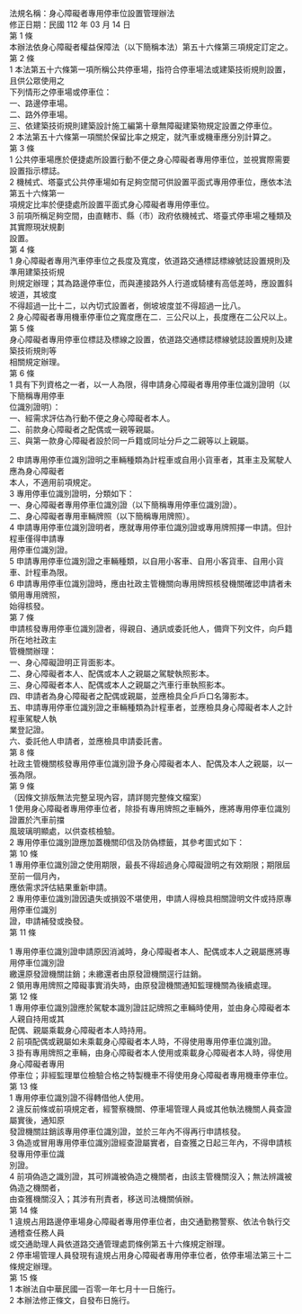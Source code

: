 法規名稱：身心障礙者專用停車位設置管理辦法  
修正日期：民國 112 年 03 月 14 日  
第 1 條  
本辦法依身心障礙者權益保障法（以下簡稱本法）第五十六條第三項規定訂定之。  
第 2 條  
1 本法第五十六條第一項所稱公共停車場，指符合停車場法或建築技術規則設置，且供公眾使用之  
下列情形之停車場或停車位：  
一、路邊停車場。  
二、路外停車場。  
三、依建築技術規則建築設計施工編第十章無障礙建築物規定設置之停車位。  
2 本法第五十六條第一項關於保留比率之規定，就汽車或機車應分別計算之。  
第 3 條  
1 公共停車場應於便捷處所設置行動不便之身心障礙者專用停車位，並視實際需要設置指示標誌。  
2 機械式、塔臺式公共停車場如有足夠空間可供設置平面式專用停車位，應依本法第五十六條第一  
項規定比率於便捷處所設置平面式身心障礙者專用停車位。  
3 前項所稱足夠空間，由直轄市、縣（市）政府依機械式、塔臺式停車場之種類及其實際現狀規劃  
設置。  
第 4 條  
1 身心障礙者專用汽車停車位之長度及寬度，依道路交通標誌標線號誌設置規則及準用建築技術規  
則規定辦理；其為路邊停車位，而與連接路外人行道或騎樓有高低差時，應設置斜坡道，其坡度  
不得超過一比十二，以內切式設置者，側坡坡度並不得超過一比八。  
2 身心障礙者專用機車停車位之寬度應在二．三公尺以上，長度應在二公尺以上。  
第 5 條  
身心障礙者專用停車位標誌及標線之設置，依道路交通標誌標線號誌設置規則及建築技術規則等  
相關規定辦理。  
第 6 條  
1 具有下列資格之一者，以一人為限，得申請身心障礙者專用停車位識別證明（以下簡稱專用停車  
位識別證明）：  
一、經需求評估為行動不便之身心障礙者本人。  
二、前款身心障礙者之配偶或一親等親屬。  
三、與第一款身心障礙者設於同一戶籍或同址分戶之二親等以上親屬。  


2 申請專用停車位識別證明之車輛種類為計程車或自用小貨車者，其車主及駕駛人應為身心障礙者  
本人，不適用前項規定。  
3 專用停車位識別證明，分類如下：  
一、身心障礙者專用停車位識別證（以下簡稱專用停車位識別證）。  
二、身心障礙者專用車輛牌照（以下簡稱專用牌照）。  
4 申請專用停車位識別證明者，應就專用停車位識別證或專用牌照擇一申請。但計程車僅得申請專  
用停車位識別證。  
5 申請專用停車位識別證之車輛種類，以自用小客車、自用小客貨車、自用小貨車、計程車為限。  
6 申請專用停車位識別證時，應由社政主管機關向專用牌照核發機關確認申請者未領用專用牌照，  
始得核發。  
第 7 條  
申請核發專用停車位識別證者，得親自、通訊或委託他人，備齊下列文件，向戶籍所在地社政主  
管機關辦理：  
一、身心障礙證明正背面影本。  
二、身心障礙者本人、配偶或本人之親屬之駕駛執照影本。  
三、身心障礙者本人、配偶或本人之親屬之汽車行車執照影本。  
四、申請者為身心障礙者之配偶或親屬，並應檢具全戶戶口名簿影本。  
五、申請專用停車位識別證之車輛種類為計程車者，並應檢具身心障礙者本人之計程車駕駛人執  
業登記證。  
六、委託他人申請者，並應檢具申請委託書。  
第 8 條  
社政主管機關核發專用停車位識別證予身心障礙者本人、配偶及本人之親屬，以一張為限。  
第 9 條  
（因條文排版無法完整呈現內容，請詳閱完整條文檔案）  
1 使用身心障礙者專用停車位者，除掛有專用牌照之車輛外，應將專用停車位識別證置於汽車前擋  
風玻璃明顯處，以供查核檢驗。  
2 專用停車位識別證應加蓋機關印信及防偽標籤，其參考圖式如下：  
第 10 條  
1 專用停車位識別證之使用期限，最長不得超過身心障礙證明之有效期限；期限屆至前一個月內，  
應依需求評估結果重新申請。  
2 專用停車位識別證因遺失或損毀不堪使用，申請人得檢具相關證明文件或持原專用停車位識別  
證，申請補發或換發。  
第 11 條  


1 專用停車位識別證申請原因消滅時，身心障礙者本人、配偶或本人之親屬應將專用停車位識別證  
繳還原發證機關註銷；未繳還者由原發證機關逕行註銷。  
2 領用專用牌照之障礙事實消失時，由原發證機關通知監理機關為後續處理。  
第 12 條  
1 專用停車位識別證應於駕駛本識別證註記牌照之車輛時使用，並由身心障礙者本人親自持用或其  
配偶、親屬乘載身心障礙者本人時持用。  
2 前項配偶或親屬如未乘載身心障礙者本人時，不得使用專用停車位識別證。  
3 掛有專用牌照之車輛，由身心障礙者本人使用或乘載身心障礙者本人時，得使用身心障礙者專用  
停車位；非經監理單位檢驗合格之特製機車不得使用身心障礙者專用機車停車位。  
第 13 條  
1 專用停車位識別證不得轉借他人使用。  
2 違反前條或前項規定者，經警察機關、停車場管理人員或其他執法機關人員查證屬實後，通知原  
發證機關註銷該專用停車位識別證，並於三年內不得再行申請核發。  
3 偽造或冒用專用停車位識別證經查證屬實者，自查獲之日起三年內，不得申請核發專用停車位識  
別證。  
4 前項偽造之識別證，其可辨識被偽造之機關者，由該主管機關沒入；無法辨識被偽造之機關者，  
由查獲機關沒入；其涉有刑責者，移送司法機關偵辦。  
第 14 條  
1 違規占用路邊停車場身心障礙者專用停車位者，由交通勤務警察、依法令執行交通稽查任務人員  
或交通助理人員依道路交通管理處罰條例第五十六條規定辦理。  
2 停車場管理人員發現有違規占用身心障礙者專用停車位者，依停車場法第三十二條規定辦理。  
第 15 條  
1 本辦法自中華民國一百零一年七月十一日施行。  
2 本辦法修正條文，自發布日施行。  


